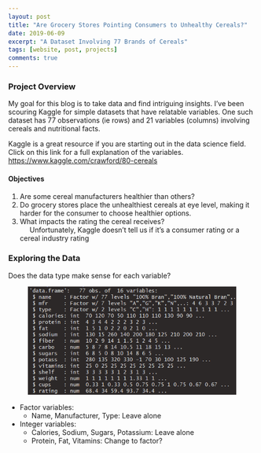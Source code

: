 ```yaml
---
layout: post
title: "Are Grocery Stores Pointing Consumers to Unhealthy Cereals?"
date: 2019-06-09
excerpt: "A Dataset Involving 77 Brands of Cereals"
tags: [website, post, projects]
comments: true
---
```


### Project Overview

My goal for this blog is to take data and find intriguing insights. I’ve been scouring Kaggle for simple datasets that have relatable variables. One such dataset has 77 observations (ie rows) and 21 variables (columns) involving cereals and nutritional facts.

Kaggle is a great resource if you are starting out in the data science field. Click on this link for a full explanation of the variables.
<a href="https://www.kaggle.com/crawford/80-cereals"> https://www.kaggle.com/crawford/80-cereals </a> <br>

#### Objectives

1. Are some cereal manufacturers healthier than others?
2. Do grocery stores place the unhealthiest cereals at eye level, making it harder for the consumer to choose healthier options.
3. What impacts the rating the cereal receives? <br>
    &nbsp;&nbsp;&nbsp;&nbsp; Unfortunately, Kaggle doesn’t tell us if it’s a consumer rating or a cereal industry rating

### Exploring the Data

Does the data type make sense for each variable?

<figure>
<a href="/assets/img/cereal1.png"><img src="/assets/img/cereal1.png"></a>
</figure>

* Factor variables:
    * Name, Manufacturer, Type: Leave alone
* Integer variables:
    * Calories, Sodium, Sugars, Potassium: Leave alone
    * Protein, Fat, Vitamins: Change to factor?
